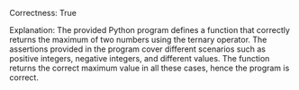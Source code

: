 Correctness: True

Explanation: The provided Python program defines a function that correctly returns the maximum of two numbers using the ternary operator. The assertions provided in the program cover different scenarios such as positive integers, negative integers, and different values. The function returns the correct maximum value in all these cases, hence the program is correct.